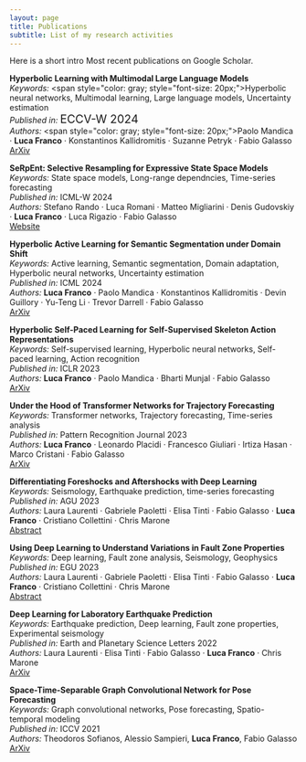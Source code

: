 ```yaml
---
layout: page
title: Publications
subtitle: List of my research activities
---
```


Here is a short intro
Most recent publications on Google Scholar.


**Hyperbolic Learning with Multimodal Large Language Models**  
  *Keywords:* <span style="color: gray; style="font-size: 20px;">Hyperbolic neural networks, Multimodal learning, Large language models, Uncertainty estimation</span>  
  *Published in:* <span style="font-size: 20px;">ECCV-W 2024</span>  
  *Authors:* <span style="color: gray; style="font-size: 20px;">Paolo Mandica · **Luca Franco** · Konstantinos Kallidromitis · Suzanne Petryk · Fabio Galasso</span>  
  [ArXiv](https://arxiv.org/abs/2408.05097)

**SeRpEnt: Selective Resampling for Expressive State Space Models**  
  *Keywords:* State space models, Long-range dependncies, Time-series forecasting  
  *Published in:* ICML-W 2024  
  *Authors:* Stefano Rando · Luca Romani · Matteo Migliarini · Denis Gudovskiy · **Luca Franco** · Luca Rigazio · Fabio Galasso  
  [Website](https://icml.cc/virtual/2024/36164)

**Hyperbolic Active Learning for Semantic Segmentation under Domain Shift**  
  *Keywords:* Active learning, Semantic segmentation, Domain adaptation, Hyperbolic neural networks, Uncertainty estimation  
  *Published in:* ICML 2024  
  *Authors:* **Luca Franco** · Paolo Mandica · Konstantinos Kallidromitis · Devin Guillory · Yu-Teng Li · Trevor Darrell · Fabio Galasso  
  [ArXiv](https://arxiv.org/abs/2306.11180)

**Hyperbolic Self-Paced Learning for Self-Supervised Skeleton Action Representations**  
  *Keywords:* Self-supervised learning, Hyperbolic neural networks, Self-paced learning, Action recognition  
  *Published in:* ICLR 2023  
  *Authors:* **Luca Franco** · Paolo Mandica · Bharti Munjal · Fabio Galasso  
  [ArXiv](https://arxiv.org/abs/2303.06242)

**Under the Hood of Transformer Networks for Trajectory Forecasting**  
  *Keywords:* Transformer networks, Trajectory forecasting, Time-series analysis  
  *Published in:* Pattern Recognition Journal 2023  
  *Authors:* **Luca Franco** · Leonardo Placidi · Francesco Giuliari · Irtiza Hasan · Marco Cristani · Fabio Galasso  
  [ArXiv](https://arxiv.org/abs/2203.11878)

**Differentiating Foreshocks and Aftershocks with Deep Learning**  
  *Keywords:* Seismology, Earthquake prediction, time-series forecasting  
  *Published in:* AGU 2023  
  *Authors:* Laura Laurenti · Gabriele Paoletti · Elisa Tinti · Fabio Galasso · **Luca Franco** · Cristiano Collettini · Chris Marone  
  [Abstract](https://ui.adsabs.harvard.edu/abs/2023AGUFM.S31E0395L/abstract)

**Using Deep Learning to Understand Variations in Fault Zone Properties**  
  *Keywords:* Deep learning, Fault zone analysis, Seismology, Geophysics  
  *Published in:* EGU 2023  
  *Authors:* Laura Laurenti · Gabriele Paoletti · Elisa Tinti · Fabio Galasso · **Luca Franco** · Cristiano Collettini · Chris Marone  
  [Abstract](https://ui.adsabs.harvard.edu/abs/2023EGUGA..25.5810L/abstract)

**Deep Learning for Laboratory Earthquake Prediction**  
  *Keywords:* Earthquake prediction, Deep learning, Fault zone properties, Experimental seismology  
  *Published in:* Earth and Planetary Science Letters 2022  
  *Authors:* Laura Laurenti · Elisa Tinti · Fabio Galasso · **Luca Franco** · Chris Marone  
  [ArXiv](https://arxiv.org/abs/2203.13313)


**Space-Time-Separable Graph Convolutional Network for Pose Forecasting**  
  *Keywords:* Graph convolutional networks, Pose forecasting, Spatio-temporal modeling  
  *Published in:* ICCV 2021  
  *Authors:* Theodoros Sofianos, Alessio Sampieri, **Luca Franco**, Fabio Galasso
  [ArXiv](https://arxiv.org/abs/2110.04573)
